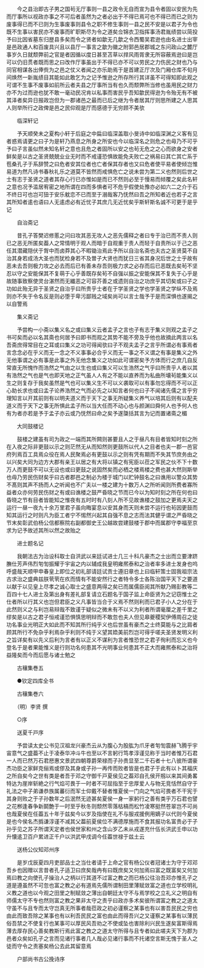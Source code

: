 <!-- { "loadSidebar": true } -->
　　今之县治即古子男之国茍无厅事则一县之政令无自而宣为县令者固以安民为先而厅事所以视政亦事之不可后者虽然为之者必出于不得已焉可也不得已而已之则为废事得已而不已则为生事废事则县令之职不修生事则一县之民不安是以君子为令也既不生事以害民亦不废事而旷职斯尽为令之道矣佥锦衣卫指挥事汤君胤绩尝以简投予曰比因省墓东归歴县多矣而令之贤者如歙无几歙之令西蜀吴君逊也由名进士出宰是邑政通人和百废具兴且以县厅一事言之歙为徽之附郭邑居郡城之东问政山之麓厅事岁久日就颓弊前之官是者因循以度日甚至苫草以捍风雨胥隶无所容蔽焉逊曰是岂可以仍旧贯者既而思之曰改作厅事虽出于不得已亦不可以劳民之力伤民之财也乃与同官相谋各出俸赀为之邑之仗义者闻之亦乐助焉于是首建正厅次及门厢仓库不旬月间焕然一新胤绩目其能如此敢乞为之记予惟逊之所存所行其详虽不可得知即此观之可谓不生事不废事如前所云者夫县之厅事所当有也久而颓弊所当修也虽用民之财力亦不为过而逊也犹不敢一毫动民况肯以私事而害民乎吾知歙民得逊为令殆无有不被其泽者矣异日报政岂但为一郡诸邑之最而已后之继为令者居其厅则思所建之人思其人则举所行之政俾是邑之民仰观是厅而感德于无穷顾不美欤

　　临深轩记

　　予天顺癸未之夏构小轩于后庭之中扁曰临深盖取小旻诗中如临深渊之义客有见者惑焉请更之曰子为是轩乃燕息之所身之所安也今以临深名之则危之也毋乃不可乎予曰子言虽似然未知名轩之意也且危之者固所以安之也茍无危之之心而欲身之安者鲜矣是以古之圣贤兢兢业业无时而不戒谨恐惧故能免夫败亡之祸易曰其亡其亡系于苞桑孔子于系辞赞之曰危者安其位者也亡者保其存者也又曰危者使平易者使倾岂惟易道为然凡诗书春秋礼乐之道莫不皆然而戒惧危亡之说未尝为第二义也然则后世之士有志于圣贤之道者其存心行已亦惟如是而已不然则必至于慢易而倾覆之矣此名轩之意也况予滥居宥密之地所谓在四而多惧者可不危乎假使处豫亦必如六二之介于石不终日可也岂可狃于安乐躭恋不已而至于溺哉客乃怃然曰吾之所知者近也若子之言其所知者逺也语曰人无逺虑必有近忧子其庶几无近忧矣乎斯轩斯名诚不可更于是乎记

　　自治斋记

　　昔孔子答樊迟修慝之问曰攻其恶无攻人之恶先儒释之者曰专于治已而不责人则已之恶无所匿矣葢人之常情明于观人而暗于自观重于责人而轻于自责所以于己之恶任其潜藏隠伏于胷中而卤莽其心不暇锄治焉此予所以自治名斋也夫古之圣贤莫不自治其身若成汤大圣也而犹检身若不及曽子大贤也而犹日三省其身况后世之士乎故有恶未去吾则极力攻之必去而后已有善未存吾则极力求之必存而后已恶既去矣茍不坚忍以守之安能保其不复萌于心乎善既存矣茍不自强以振之安能保其不复失于心乎是故随事致察使灵台湛然而无纎恶之可容芥善之或遗则自治之功庶乎其切矣或曰子之功如此殆无异于圣贤之自治乎曰所贵乎士者在于学圣贤之学也学圣贤之学纵不及焉则亦不失于令名反是则必堕于卑污鄙贱之域矣尚可以言士哉予于是而深惧也遂揭之以自警焉

　　集义斋记

　　予尝构一小斋以集义名之或曰集义云者孟子之言也子有志于集义则观之孟子之书可矣而必以名其斋也何居予曰即书而观之其势不能不旁及乎他也故摘此两言以名吾斋庶得常目在之耳或曰集义之功可得闻欤曰子不观夫孟子之言乎所谓必有事焉者言念念必在乎义而无一念之不义事事必合乎义而无一事之不义谓之有事是集义之外无他事谓之必有事是此事之外无他念集义之功如此可谓密矣予方体而行之庶几自反常直无所愧怍而浩然之气由之以生也或曰集义可以生浩然之气乎曰所贵乎人者以其有浩然之气也是气也即天地之正气虽人人有之不能以直养而为私曲所壊茍能集义以生之则复存于我矣虽然是气也可以集义生不可以义袭取可以有事勿忘得而不可以正心助长求也或曰孟子论养浩然之气而必先之以知言者何也曰子不闻诸先儒之言乎穷理知言以开其前则有以明夫道义而于天下之事无所疑集义养气以培其后则有以配夫道义而于天下之事无所惧此孟子所以当大任而不动心也与颜渊曰舜何人也予何人也有为者亦若是予于孟子亦云或乃怃然曰命之矣予遂櫽括其言为记而置诸斋之楣

　　大同鼓楼记

　　鼓楼之建虽有司为政之一端而其所闗则甚要且人之于昼凡有目者皆知时刻之所在入夜之际非更鼓以示之则茫然无从而知然则更鼓所以代人之目者也夫一郡一邑官府列焉百工具焉众役在焉人民聚焉必有更鼓以示之则有凭有期而不失其节庶务由之以兴矣大同为边方大郡有亲王以居之有大将以镇之有宪臣以莅之军民之伙不下十数万人而更鼓不可以无设也或曰更鼓之说固然矣而必栖之楼焉楼之费也甚大然则斯举也毋乃劳民伤财矣乎曰古者郡邑之制必为楼于城门以贮钟鼓名之曰谯用以警众其势不髙则其声不扬而人之听闻也不广夫以一楼之建为十数万人之所听闻则所费者寡所益者众亦何劳民伤财之有或曰谯楼之鼓严昏晓之节而已今以为知时刻之所在何也曰昏晓之节有目者皆能知之惟夜有五时时有八刻人所不见故谯楼之鼓加之更焉夫天之运行一昼一夜九十余万里君子虽向晦宴息以安其身而天则未尝不运行也茍因更鼓而知其运行之时则凡为臣工者宁不惕然兴起其自强不息之志而法其健乎谓之严昏晓之节末矣彰武伯杨公信都察院右副都御史王公越故尝建鼓楼于郡中而属郡守李福至京求为记予故述其所以然之故贻之

　　进士题名记

　　我朝法古为治设科取士自洪武以来廷试进士几三十科凡豪杰之士出而立要津跻膴仕芳声伟烈匉訇振耀于宇宙之内以辅成我皇明雍熈泰和之治者率多进士发身也呜呼盛哉天顺甲申春皇上即位之初礼部请廷试贡士遵旧章也上曰临轩策士固我祖宗法古求治之盛典兹朕茕茕在疚而情有不能安然行之者特令多士各陈治国平天下之要道以献于以见皇上尽孝之诚心取士之盛意两得之矣已而属儒臣阅其所献乃赐彭教等二百四十七人进士及第出身有差礼部复请立石题名于国子监上命臣贤为之记窃惟士之仕者所以行其义也岂但君臣之义凡事皆当合于义焉不然则利而已君子小人之分在于此然则义之与利岂易辩哉不致谨于疑似之微未有不以义为利者所谓毫厘之差千里之缪矣是以古之君子恒戒谨恐惧慎思明辩而不敢忽也夫人但见皋夔稷契伊傅周召之徒功名事业光明正大如此而不知其所行纯乎义也后世虽有豪杰之士终莫能与之比肩者顾其所行不免杂乎利焉杂乎利则不纯于义望其嫓美前烈岂可得乎嗟夫圣贤发明义利之旨详矣有以先义后利为言者有以正义不谋利为言者惟恐世之君子徇利而忘义也今登名于是者果能惟义是行则功名何患其不光明事业何患其不正大而雍熈泰和之治将益隆矣而今而后愿与诸士勉之

　　古穰集巻五

　　●钦定四库全书

　　古穰集巻六

　　（明）李贤 撰

　　○序

　　送夏千戸序

　　予尝读太史公书见汉祖龙兴豪杰云从为腹心为股肱为爪牙者匉訇震赫飞腾乎宇宙意气之盛葢不止于凌泰华冲斗牛也至以不言躬行笃孝淳谨见称于当时者惟万石君一人而已然万石君厯惠文景武四朝尊爵荣禄而子孙贵显至二千石者十七八彼所谓豪杰功臣之家鲜克俪焉或僇及其身或子孙一再传而败者皆是也君子于此有以卜其福庆之所自矣今之世有类是者吾于邓之守御千戸夏侯见之葢邓自孔侯开剏以来其间勇畧特达为崖岸斩絶之行气焰可畏于一时者不可屈指至于忠厚爱人与物无竞恬然自守于礼法之中子弟谦恭族属蕃衍而军士仰戴不替者惟夏侯一门向之气焰可畏者不干宪于其身则败之于子孙数年之后泯然无迹甚矣夏侯一身一家躬行之善有类乎万石君也譬之花栁逢春争新鬬艶于一时至乎秋冬则颓然零落枯槁而松竹凌寒挺然苍翠岂不可尚也哉夏侯在任葢五十年于兹矣今以岁及指使在礼不与服戎援例用嫡子以代则今夏侯是也今侯名杰撝谦淳谨不减其父葢前夏侯位不满德厚施而不食其报功名富贵必于子孙乎见之苏子所谓天定者也侯世家和州之含山岁乙未从戎遂充什伍长洪武壬申以功升懐逺卫百户累进正千户以洪武甲戌调今任葢世禄于兹土云

　　送杨公仪知邓州序

　　是岁戊辰夏四月吏部品士之当仕者请于上命之官有杨公仪者冠诸士为守于邓邓吾乡也因赠以言昔者孔子适卫曰庶矣哉冉有曰既庶矣又何加焉曰富之既富矣又何加焉曰教之向使孔子操治人之柄以行其道不过富之教之而已杨公往治吾邓亦惟孔子之道是遵虽然不可忽也富之教之必有道焉先儒所谓制田里薄赋敛富之道也立学校明礼义教之道也以今观之田里之制赋敛之薄出自朝廷太守不与焉学校之立礼义之明自有师儒太守不专也然则富之教之果非太守之责乎曰政亦多术矣彼所谓富之教之之道太守虽不与且专而太守岂真无所事者哉莅政之初必谨察之某事也有以害吾民民之穷也由此而致吾除之某事也有以利吾民民之富也由此而得吾兴之又谨察之某事有以薄民俗吾禁之不使复行也某事可以厚民风吾劝之不使或坠也害除利兴民生遂矣富斯得焉薄去厚存民心善矣教斯行焉此富之教之之道太守所得与且专者如此嗟夫天下为郡为邑者众矣如孔子之言而见诸行事者几人哉必见诸行事而不托诸空言斯无愧于圣人之徒而守令之责塞矣杨公去此其留意焉

　　户部尚书古公挽诗序

